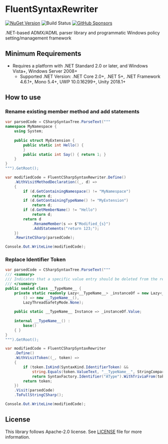 # FluentSyntaxRewriter

[![NuGet Version](https://img.shields.io/nuget/v/FluentSyntaxRewriter)](https://www.nuget.org/packages/FluentSyntaxRewriter/) ![Build Status](https://github.com/rkttu/FluentSyntaxRewriter/actions/workflows/dotnet.yml/badge.svg) [![GitHub Sponsors](https://img.shields.io/github/sponsors/rkttu)](https://github.com/sponsors/rkttu/)

.NET-based ADMX/ADML parser library and programmatic Windows policy setting/management framework

## Minimum Requirements

- Requires a platform with .NET Standard 2.0 or later, and Windows Vista+, Windows Server 2008+
  - Supported .NET Version: .NET Core 2.0+, .NET 5+, .NET Framework 4.6.1+, Mono 5.4+, UWP 10.0.16299+, Unity 2018.1+

## How to use

### Rename existing member method and add statements

```csharp
var parsedCode = CSharpSyntaxTree.ParseText("""
namespace MyNamespace {
	using System;
	
	public struct MyExtension {
		public static int Hello() {
		}
		public static int Say() { return 1; }
	}
}
""").GetRoot();

var modifiedCode = FluentCSharpSyntaxRewriter.Define()
    .WithVisitMethodDeclaration((_, d) =>
    {
        if (d.GetContainingNamespace() != "MyNamespace")
            return d;
        if (d.GetContainingTypeName() != "MyExtension")
            return d;
        if (d.GetMemberName() != "Hello")
            return d;
        return d
            .RenameMember(s => $"Modified_{s}")
            .AddStatements("return 123;");
    })
    .RewriteCSharp(parsedCode);

Console.Out.WriteLine(modifiedCode);
```

### Replace Identifier Token

```csharp
var parsedCode = CSharpSyntaxTree.ParseText("""
/// <summary>
/// Indicates that a specific value entry should be deleted from the registry.
/// </summary>
public sealed class __TypeName__ {
	private static readonly Lazy<__TypeName__> _instanceOf = new Lazy<__TypeName__>(
		() => new __TypeName__(),
		LazyThreadSafetyMode.None);
	
	public static __TypeName__ Instance => _instanceOf.Value;
	
	internal __TypeName__() :
		base()
	{ }
}
""").GetRoot();

var modifiedCode = FluentCSharpSyntaxRewriter
	.Define()
	.WithVisitToken((_, token) =>
	{
		if (token.IsKind(SyntaxKind.IdentifierToken) &&
			string.Equals(token.ValueText, "__TypeName__", StringComparison.Ordinal))
			return SyntaxFactory.Identifier("AType").WithTriviaFrom(token);
		return token;
	})
	.Visit(parsedCode)
	.ToFullStringCSharp();

Console.Out.WriteLine(modifiedCode);
```

## License

This library follows Apache-2.0 license. See [LICENSE](./LICENSE) file for more information.

